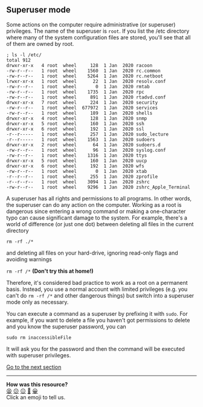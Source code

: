 ## Superuser mode
Some actions on the computer require administrative (or superuser) privileges. The name of the superuser is `root`. If you list the /etc directory where many of the system configuration files are stored, you'll see that all of them are owned by root.

```shell
; ls -l /etc/
total 912
drwxr-xr-x   4 root  wheel     128  1 Jan  2020 racoon
-rw-r--r--   1 root  wheel    1560  1 Jan  2020 rc.common
-rw-r--r--   1 root  wheel    5264  1 Jan  2020 rc.netboot
lrwxr-xr-x   1 root  wheel      22  1 Jan  2020 resolv.conf
-rw-r--r--   1 root  wheel       0  1 Jan  2020 rmtab
-rw-r--r--   1 root  wheel    1735  1 Jan  2020 rpc
-rw-r--r--   1 root  wheel     891  1 Jan  2020 rtadvd.conf
drwxr-xr-x   7 root  wheel     224  1 Jan  2020 security
-rw-r--r--   1 root  wheel  677972  1 Jan  2020 services
-rw-r--r--   1 root  wheel     189  1 Jan  2020 shells
drwxr-xr-x   4 root  wheel     128  1 Jan  2020 snmp
drwxr-xr-x   5 root  wheel     160  1 Jan  2020 ssh
drwxr-xr-x   6 root  wheel     192  1 Jan  2020 ssl
-r--r-----   1 root  wheel     257  1 Jan  2020 sudo_lecture
-r--r-----   1 root  wheel    1563  1 Jan  2020 sudoers
drwxr-xr-x   2 root  wheel      64  1 Jan  2020 sudoers.d
-rw-r--r--   1 root  wheel      96  1 Jan  2020 syslog.conf
-rw-r--r--   1 root  wheel    1316  1 Jan  2020 ttys
drwxr-xr-x   5 root  wheel     160  1 Jan  2020 uucp
drwxr-xr-x   6 root  wheel     192  1 Jan  2020 wfs
-rw-r--r--   1 root  wheel       0  1 Jan  2020 xtab
-r--r--r--   1 root  wheel     255  1 Jan  2020 zprofile
-r--r--r--   1 root  wheel    3094  1 Jan  2020 zshrc
-rw-r--r--   1 root  wheel    9296  1 Jan  2020 zshrc_Apple_Terminal

```

A superuser has all rights and permissions to all programs. In other words, the superuser can do any action on the computer. Working as a root is dangerous since entering a wrong command or making a one-character typo can cause significant damage to the system. For example, there's a world of difference (or just one dot) between deleting all files in the current directory

`rm -rf ./*`

and deleting all files on your hard-drive, ignoring read-only flags and avoiding warnings

`rm -rf /*` **(Don't try this at home!)**

Therefore, it's considered bad practice to work as a root on a permanent basis. Instead, you use a normal account with limited privileges (e.g. you can't do `rm -rf /*` and other dangerous things) but switch into a superuser mode only as necessary.

You can execute a command as a superuser by prefixing it with `sudo`. For example, if you want to delete a file you haven't got permissions to delete and you know the superuser password, you can

`sudo rm inaccessibleFile`

It will ask you for the password and then the command will be executed with superuser privileges.

[Go to the next section](./23_environment.ed.md)


<!-- BEGIN GENERATED SECTION DO NOT EDIT -->

---

**How was this resource?**  
[😫](https://airtable.com/shrUJ3t7KLMqVRFKR?prefill_Repository=makersacademy/course&prefill_File=foundations/command_line/22_superuser_mode.md&prefill_Sentiment=😫) [😕](https://airtable.com/shrUJ3t7KLMqVRFKR?prefill_Repository=makersacademy/course&prefill_File=foundations/command_line/22_superuser_mode.md&prefill_Sentiment=😕) [😐](https://airtable.com/shrUJ3t7KLMqVRFKR?prefill_Repository=makersacademy/course&prefill_File=foundations/command_line/22_superuser_mode.md&prefill_Sentiment=😐) [🙂](https://airtable.com/shrUJ3t7KLMqVRFKR?prefill_Repository=makersacademy/course&prefill_File=foundations/command_line/22_superuser_mode.md&prefill_Sentiment=🙂) [😀](https://airtable.com/shrUJ3t7KLMqVRFKR?prefill_Repository=makersacademy/course&prefill_File=foundations/command_line/22_superuser_mode.md&prefill_Sentiment=😀)  
Click an emoji to tell us.

<!-- END GENERATED SECTION DO NOT EDIT -->
